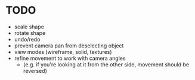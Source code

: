# TODO

- scale shape
- rotate shape
- undo/redo
- prevent camera pan from deselecting object
- view modes (wireframe, solid, textures)
- refine movement to work with camera angles
  - (e.g. if you're looking at it from the other side, movement should be reversed)
